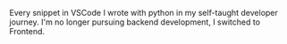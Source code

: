 Every snippet in VSCode I wrote with python in my self-taught developer journey.
I'm no longer pursuing backend development, I switched to Frontend.
